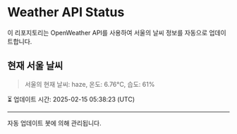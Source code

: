 
# Weather API Status

이 리포지토리는 OpenWeather API를 사용하여 서울의 날씨 정보를 자동으로 업데이트합니다.

## 현재 서울 날씨
> 서울의 현재 날씨: haze, 온도: 6.76°C, 습도: 61%

⏳ 업데이트 시간: 2025-02-15 05:38:23 (UTC)

---
자동 업데이트 봇에 의해 관리됩니다.
